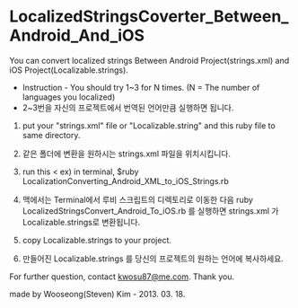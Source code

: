 LocalizedStringsCoverter_Between_Android_And_iOS
=======================================

You can convert localized strings Between Android Project(strings.xml) and iOS Project(Localizable.strings).


* Instruction - You should try 1~3 for N times. (N = The number of languages you localized)
* 2~3번을 자신의 프로젝트에서 번역된 언어만큼 실행하면 됩니다. 
  

1. put your "strings.xml" file or "Localizable.string" and this ruby file to same directory. 
1. 같은 폴더에 변환을 원하시는 strings.xml 파일을 위치시킵니다.


2. run this < ex) in terminal, $ruby LocalizationConverting_Android_XML_to_iOS_Strings.rb
2. 맥에서는 Terminal에서 루비 스크립트의 디렉토리로 이동한 다음 ruby LocalizedStringsConvert_Android_To_iOS.rb 를 실행하면 strings.xml 가 Localizable.strings로 변환됩니다. 
 

3. copy Localizable.strings to your project.
3. 만들어진 Localizable.strings 를 당신의 프로젝트의 원하는 언어에 복사하세요. 
  


For further question, contact kwosu87@me.com. 
Thank you.

made by Wooseong(Steven) Kim - 2013. 03. 18.
